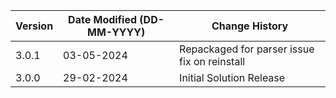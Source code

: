 | **Version** | **Date Modified (DD-MM-YYYY)** | **Change History**                          |
|-------------|--------------------------------|---------------------------------------------|
| 3.0.1       | 03-05-2024                     | Repackaged for parser issue fix on reinstall|
| 3.0.0       | 29-02-2024                     | Initial Solution Release                    |
